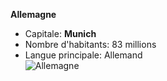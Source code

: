 **Allemagne**  
- Capitale: **Munich**  
- Nombre d'habitants: 83 millions  
- Langue principale: Allemand  
![Allemagne](https://www.boutique-jourdefete.com/media/catalog/product/cache/1/image/9df78eab33525d08d6e5fb8d27136e95/d/e/deutschland.jpg)
